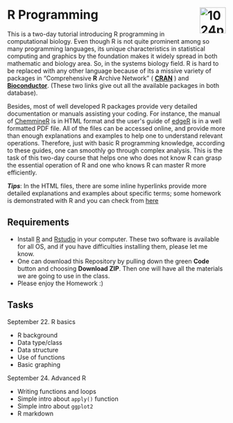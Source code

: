 # R Programming<img src="https://www.r-project.org/Rlogo.png" alt="1024px-R_logo.svg" align="right" alt="" height="60" />

This is a two-day tutorial introducing R programming in computational biology. Even though R is not quite prominent among so many programming languages,  its unique characteristics in statistical computing and graphics by the foundation makes it widely spread in both mathematic and biology area. So, in the systems biology field. R is hard to be replaced with any other language because of its a missive variety of packages in “Comprehensive **R** Archive Network” ( [**CRAN**](https://cran.r-project.org/web/packages/available_packages_by_date.html) ) and [**Bioconductor**](https://www.bioconductor.org/packages/release/bioc/). (These two links give out all the available packages in both database). 

Besides, most of well developed R packages provide very detailed documentation or manuals assisting your coding. For instance, the manual of [ChemmineR](https://www.bioconductor.org/packages/devel/bioc/vignettes/ChemmineR/inst/doc/ChemmineR.html) is in HTML format and the user's guide of [edgeR](https://www.bioconductor.org/packages/release/bioc/vignettes/edgeR/inst/doc/edgeRUsersGuide.pdf) is in a well formatted PDF file. All of the files can be accessed online, and provide more than enough explanations and examples to help one to understand relevant operations. Therefore, just with basic R programming knowledge, according to these guides, one can smoothly go through complex analysis. This is the task of this two-day course that helps one who does not know R can grasp the essential operation of R and one who knows R can master R more efficiently.

***Tips***: In the HTML files, there are some inline hyperlinks provide more detailed explanations and examples about specific terms; some homework is demonstrated with R and you can check from [here](https://cuij.netlify.app/)

## Requirements

* Install [R](https://www.r-project.org/) and [Rstudio](https://rstudio.com/products/rstudio/) in your computer. These two software is available for all OS, and if you have difficulties installing them, please let me know.
* One can download this Repository by pulling down the green **Code** button and choosing **Download ZIP**. Then one will have all the materials we are going to use in the class.
* Please enjoy the Homework :)

## Tasks

September 22. R basics

* R background
* Data type/class
* Data structure
* Use of functions
* Basic graphing

September 24. Advanced R

* Writing functions and loops
* Simple intro about `apply()` function
* Simple intro about `ggplot2`
* R markdown